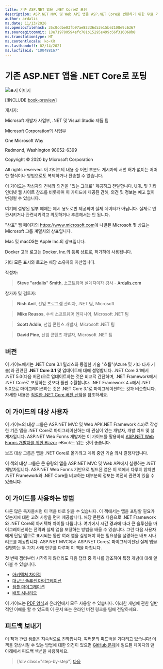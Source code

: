 ```yaml
---
title: 기존 ASP.NET 앱을 .NET Core로 포팅
description: ASP.NET MVC 및 Web API 앱을 ASP.NET Core로 변환하기 위한 무료 가이드입니다.
author: ardalis
ms.date: 11/13/2020
ms.openlocfilehash: 36c0cdbe03fb97ae82336d53e15be2108e9c6367
ms.sourcegitcommit: 10e719780594efc781b15295e499c66f316068b8
ms.translationtype: HT
ms.contentlocale: ko-KR
ms.lasthandoff: 02/14/2021
ms.locfileid: "100488167"
---
```

# <a name="porting-existing-aspnet-apps-to-net-core"></a>기존 ASP.NET 앱을 .NET Core로 포팅

![표지 이미지](./media/index/porting-existing-aspnet-apps.png)

[!INCLUDE [book-preview](../../../includes/book-preview.md)]

게시자:

Microsoft 개발자 사업부, .NET 및 Visual Studio 제품 팀

Microsoft Corporation의 사업부

One Microsoft Way

Redmond, Washington 98052-6399

Copyright &copy; 2020 by Microsoft Corporation

All rights reserved. 이 가이드의 내용 중 어떤 부분도 게시자의 서면 허가 없이는 어떠한 형식이나 방법으로도 복제하거나 전송할 수 없습니다.

이 가이드는 작성자의 견해와 의견을 "있는 그대로" 제공하고 전달합니다. URL 및 기타 인터넷 웹 사이트 참조를 비롯하여 이 가이드에 제공된 견해, 의견 및 정보는 예고 없이 변경될 수 있습니다.

여기에 설명된 일부 예제는 예시 용도로만 제공되며 실제 데이터가 아닙니다. 실제로 연관시키거나 관련시키려고 의도하거나 추론해서는 안 됩니다.

"상표" 웹 페이지의 <https://www.microsoft.com>에 나열된 Microsoft 및 상표는 Microsoft 그룹 계열사의 상표입니다.

Mac 및 macOS는 Apple Inc.의 상표입니다.

Docker 고래 로고는 Docker, Inc.의 등록 상표로, 허가하에 사용됩니다.

기타 모든 표시와 로고는 해당 소유자의 자산입니다.

작성자:

> **Steve "ardalis" Smith**, 소프트웨어 설계자이자 강사 - [Ardalis.com](https://ardalis.com)

참가자 및 검토자:

> **Nish Anil**, 선임 프로그램 관리자, .NET 팀, Microsoft

> **Mike Rousos**, 수석 소프트웨어 엔지니어, Microsoft .NET 팀

> **Scott Addie**, 선임 콘텐츠 개발자, Microsoft .NET 팀

> **David Pine**, 선임 콘텐츠 개발자, Microsoft .NET 팀

## <a name="version"></a>버전

이 가이드에서는 .NET Core 3.1 릴리스와 동일한 기술 "흐름"(Azure 및 기타 타사 기술)과 관련된 **.NET Core 3.1** 및 업데이트에 대해 설명합니다. .NET Core 3.1에서 .NET 5.0(다음 버전)으로 업데이트하는 것은 비교적 간단하며, .NET Framework에서 .NET Core로 포팅하는 것보다 훨씬 수월합니다. .NET Framework 4.x에서 .NET 5.0으로 마이그레이션하는 것은 .NET Core 3.1로 마이그레이션하는 것과 비슷합니다. 자세한 내용은 [적절한 .NET Core 버전 선택](choose-net-core-version.md)을 참조하세요.

## <a name="who-should-use-this-guide"></a>이 가이드의 대상 사용자

이 가이드의 대상 그룹은 ASP.NET MVC 및 Web API(.NET Framework 4.x)로 작성한 기존 앱을 .NET Core로 마이그레이션하는 데 관심이 있는 개발자, 개발 리드 및 설계자입니다. ASP.NET Web Forms 개발자는 이 가이드를 활용하되 [ASP.NET Web Forms 개발자를 위한 Blazor](https://docs.microsoft.com/dotnet/architecture/blazor-for-web-forms-developers/) eBook도 읽는 것이 좋습니다.

보조 대상 그룹은 앱을 .NET Core로 옮기려고 계획 중인 기술 의사 결정자입니다.

이 책의 대상 그룹은 큰 용량의 앱을 ASP.NET MVC 및 Web API에서 실행하는 .NET 개발자입니다. ASP.NET Web Forms 기반으로 빌드된 앱은 이 책에서 다루지 않지만 .NET Framework와 .NET Core를 비교하는 대부분의 정보는 여전히 관련이 있을 수 있습니다.

## <a name="how-you-can-use-this-guide"></a>이 가이드를 사용하는 방법

다른 많은 독자들처럼 이 책을 바로 읽을 수 있습니다. 이 책에서는 앱을 포팅할 필요가 있는지에 대한 고려 사항을 먼저 제공합니다. 해당 콘텐츠 다음으로 .NET Framework와 .NET Core의 아키텍처 차이를 다룹니다. 여기에서 시간 경과에 따라 큰 솔루션을 마이그레이션하는 전략과 실제 앱을 포팅하는 방법을 배울 수 있습니다. 그런 다음 사용자에게 단일 앱으로 표시되는 동안 여러 앱을 실행해야 하는 필요성을 설명하는 배포 시나리오를 제공합니다. ASP.NET MVC에서 ASP.NET Core로 마이그레이션된 실제 앱을 설명하는 두 가지 사례 연구를 다루며 이 책을 마칩니다.

첫 번째 챕터부터 시작하지 않더라도 다음 챕터 중 하나를 참조하여 특정 개념에 대해 알아볼 수 있습니다.

- [아키텍처 차이점](architectural-differences.md)
- [대규모 솔루션 마이그레이션](migrate-large-solutions.md)
- [샘플 마이그레이션](example-migration-eshop.md)
- [배포 시나리오](deployment-scenarios.md)

이 가이드는 [PDF 양식](https://aka.ms/aspnet-porting-ebook)과 온라인에서 모두 사용할 수 있습니다. 이러한 개념에 관한 일반적인 이해를 할 수 있도록 이 문서 또는 온라인 버전 링크를 팀에 전달하세요.

## <a name="send-your-feedback"></a>피드백 보내기

이 책과 관련 샘플은 지속적으로 진화합니다. 여러분의 피드백을 기다리고 있습니다! 이 책을 향상시킬 수 있는 방법에 대한 의견이 있으면 [GitHub 문제](https://github.com/dotnet/docs/issues)에 빌드된 페이지의 맨 아래에서 피드백 섹션을 사용하세요.

>[!div class="step-by-step"]
>[다음](introduction.md)
